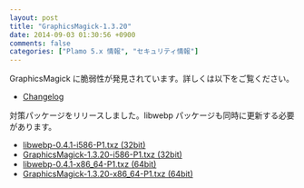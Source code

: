 ```yaml
---
layout: post
title: "GraphicsMagick-1.3.20"
date: 2014-09-03 01:30:56 +0900
comments: false
categories: ["Plamo 5.x 情報", "セキュリティ情報"]
---
```


GraphicsMagick に脆弱性が発見されています。詳しくは以下をご覧ください。

* [Changelog](http://www.graphicsmagick.org/Changelog.html)

対策パッケージをリリースしました。libwebp パッケージも同時に更新する必要があります。

* [libwebp-0.4.1-i586-P1.txz (32bit)](ftp://plamo.linet.gr.jp/pub/Plamo-5.x/x86/plamo/04_xapps/libwebp-0.4.1-i586-P1.txz)
* [GraphicsMagick-1.3.20-i586-P1.txz (32bit)](ftp://plamo.linet.gr.jp/pub/Plamo-5.x/x86/plamo/04_xapps/GraphicsMagick-1.3.20-i586-P1.txz)
* [libwebp-0.4.1-x86_64-P1.txz (64bit)](ftp://plamo.linet.gr.jp/pub/Plamo-5.x/x86_64/plamo/04_xapps/libwebp-0.4.1-x86_64-P1.txz)
* [GraphicsMagick-1.3.20-x86_64-P1.txz (64bit)](ftp://plamo.linet.gr.jp/pub/Plamo-5.x/x86_64/plamo/04_xapps/GraphicsMagick-1.3.20-x86_64-P1.txz)
